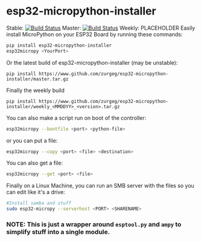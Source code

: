 # esp32-micropython-installer
Stable: [![Build Status](https://travis-ci.com/zurgeg/esp32-micropython-installer.svg?branch=latest-stable)](https://travis-ci.com/zurgeg/esp32-micropython-installer)
Master: [![Build Status](https://travis-ci.com/zurgeg/esp32-micropython-installer.svg?branch=master)](https://travis-ci.com/zurgeg/esp32-micropython-installer)
Weekly: PLACEHOLDER
Easily install MicroPython on your ESP32 Board by running these commands:
```bash
pip install esp32-micropython-installer
esp32micropy <YourPort>
```
Or the latest build of esp32-micropython-installer (may be unstable):
```
pip install https://www.github.com/zurgeg/esp32-micropython-installer/master.tar.gz
```
Finally the weekly build
```
pip install https://www.github.com/zurgeg/esp32-micropython-installer/weekly_<MMDDYY>_<version>.tar.gz
```
You can also make a script run on boot of the controller:
```bash
esp32micropy --bootfile <port> <python-file>
```
or you can put a file:
```bash
esp32micropy --copy <port> <file> <destination>
```
You can also get a file:
```bash
esp32micropy --get <port> <file>
```

Finally on a Linux Machine, you can run an SMB server with the files so you can edit like it's a drive:
```bash
#Install samba and stuff
sudo esp32-micropy --serverhost <PORT> <SHARENAME>
```


### NOTE: This is just a wrapper around ```esptool.py``` and ```ampy``` to simplify stuff into a single module.
